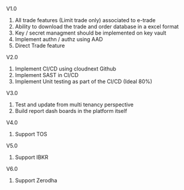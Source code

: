 V1.0
1. All trade features (Limit trade only) associated to e-trade
2. Ability to download the trade and order database in a excel format
3. Key / secret managment should be implemented on key vault
4. Implement authn / authz using AAD
5. Direct Trade feature

V2.0
1. Implement CI/CD using cloudnext Github
2. Implement SAST in CI/CD
3. Implement Unit testing as part of the CI/CD (Ideal 80%)

V3.0
1. Test and update from multi tenancy perspective
2. Build report dash boards in the platform itself

V4.0
1. Support TOS

V5.0
1. Support IBKR

V6.0
1. Support Zerodha

